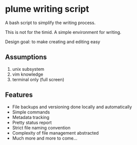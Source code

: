# plume writing script

A bash script to simplify the writing process.

This is not for the timid.  A simple environment for writing.

Design goal: to make creating and editing easy

## Assumptions
1. unix subsystem
2. vim knowledge
3. terminal only (full screen)

## Features
- File backups and versioning done locally and automatically
- Simple commands
- Metadata tracking
- Pretty status report
- Strict file naming convention
- Complexity of file management abstracted
- Much more and more to come...



